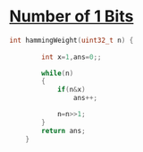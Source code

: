 <h1><a href="https://leetcode.com/problems/number-of-1-bits/description/">Number of 1 Bits</a></h1>

```cpp
int hammingWeight(uint32_t n) {
        
        int x=1,ans=0;;

        while(n)
        {
            if(n&x)
                ans++;

            n=n>>1;
        }
        return ans;
    }
```